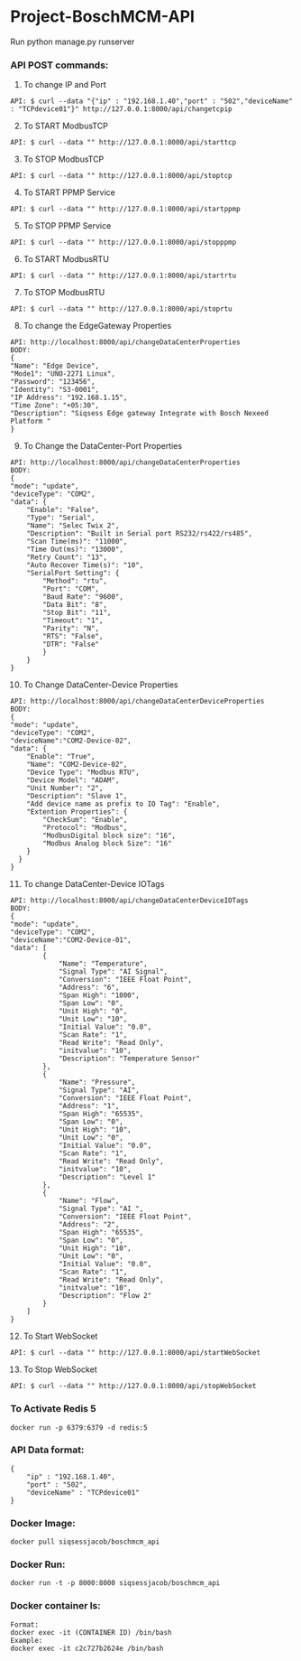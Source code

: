 # Project-BoschMCM-API

Run python manage.py runserver

### API POST commands:
  1. To change IP and Port

    API: $ curl --data "{"ip" : "192.168.1.40","port" : "502","deviceName" : "TCPdevice01"}" http://127.0.0.1:8000/api/changetcpip
  2. To START ModbusTCP

    API: $ curl --data "" http://127.0.0.1:8000/api/starttcp
  3. To STOP ModbusTCP

    API: $ curl --data "" http://127.0.0.1:8000/api/stoptcp
  4. To START PPMP Service

    API: $ curl --data "" http://127.0.0.1:8000/api/startppmp
  5. To STOP PPMP Service

    API: $ curl --data "" http://127.0.0.1:8000/api/stopppmp
  6. To START ModbusRTU

    API: $ curl --data "" http://127.0.0.1:8000/api/startrtu
  7. To STOP ModbusRTU

    API: $ curl --data "" http://127.0.0.1:8000/api/stoprtu
  8. To change the EdgeGateway Properties
     
    API: http://localhost:8000/api/changeDataCenterProperties
    BODY:
    {
    "Name": "Edge Device",
    "Mode1": "UNO-2271 Linux",
    "Password": "123456",
    "Identity": "S3-0001",
    "IP Address": "192.168.1.15",
    "Time Zone": "+05:30",
    "Description": "Siqsess Edge gateway Integrate with Bosch Nexeed Platform "
    }

  9. To Change the DataCenter-Port Properties

    API: http://localhost:8000/api/changeDataCenterProperties
    BODY:
    {
    "mode": "update",
    "deviceType": "COM2",
    "data": {
        "Enable": "False",
        "Type": "Serial",
        "Name": "Selec Twix 2",
        "Description": "Built in Serial port RS232/rs422/rs485",
        "Scan Time(ms)": "11000",
        "Time Out(ms)": "13000",
        "Retry Count": "13",
        "Auto Recover Time(s)": "10",
        "SerialPort Setting": {
            "Method": "rtu",
            "Port": "COM",
            "Baud Rate": "9600",
            "Data Bit": "8",
            "Stop Bit": "11",
            "Timeout": "1",
            "Parity": "N",
            "RTS": "False",
            "DTR": "False"
            }
        }
    }
  10. To Change DataCenter-Device Properties

    API: http://localhost:8000/api/changeDataCenterDeviceProperties
    BODY:
    {
    "mode": "update",
    "deviceType": "COM2",
    "deviceName":"COM2-Device-02",
    "data": {
        "Enable": "True",
        "Name": "COM2-Device-02",
        "Device Type": "Modbus RTU",
        "Device Model": "ADAM",
        "Unit Number": "2",
        "Description": "Slave 1",
        "Add device name as prefix to IO Tag": "Enable",
        "Extention Properties": {
            "CheckSum": "Enable",
            "Protocol": "Modbus",
            "ModbusDigital block size": "16",
            "Modbus Analog block Size": "16"
        }
      }
    }

  11. To change DataCenter-Device IOTags 
     
    API: http://localhost:8000/api/changeDataCenterDeviceIOTags
    BODY:
    {
    "mode": "update",
    "deviceType": "COM2",
    "deviceName":"COM2-Device-01",
    "data": [
            {
                "Name": "Temperature",
                "Signal Type": "AI Signal",
                "Conversion": "IEEE Float Point",
                "Address": "6",
                "Span High": "1000",
                "Span Low": "0",
                "Unit High": "0",
                "Unit Low": "10",
                "Initial Value": "0.0",
                "Scan Rate": "1",
                "Read Write": "Read Only",
                "initvalue": "10",
                "Description": "Temperature Sensor"
            },
            {
                "Name": "Pressure",
                "Signal Type": "AI",
                "Conversion": "IEEE Float Point",
                "Address": "1",
                "Span High": "65535",
                "Span Low": "0",
                "Unit High": "10",
                "Unit Low": "0",
                "Initial Value": "0.0",
                "Scan Rate": "1",
                "Read Write": "Read Only",
                "initvalue": "10",
                "Description": "Level 1"
            },
            {
                "Name": "Flow",
                "Signal Type": "AI ",
                "Conversion": "IEEE Float Point",
                "Address": "2",
                "Span High": "65535",
                "Span Low": "0",
                "Unit High": "10",
                "Unit Low": "0",
                "Initial Value": "0.0",
                "Scan Rate": "1",
                "Read Write": "Read Only",
                "initvalue": "10",
                "Description": "Flow 2"
            }
        ]
    }
  12. To Start WebSocket 
  
    API: $ curl --data "" http://127.0.0.1:8000/api/startWebSocket
    
  13. To Stop WebSocket 

    API: $ curl --data "" http://127.0.0.1:8000/api/stopWebSocket

### To Activate Redis 5
    docker run -p 6379:6379 -d redis:5
### API Data format:

    {
        "ip" : "192.168.1.40",
        "port" : "502",
        "deviceName" : "TCPdevice01" 
    }

### Docker Image:
  
    docker pull siqsessjacob/boschmcm_api

### Docker Run:

    docker run -t -p 8000:8000 siqsessjacob/boschmcm_api

### Docker container ls:

    Format:
    docker exec -it (CONTAINER ID) /bin/bash  
    Example:
    docker exec -it c2c727b2624e /bin/bash
